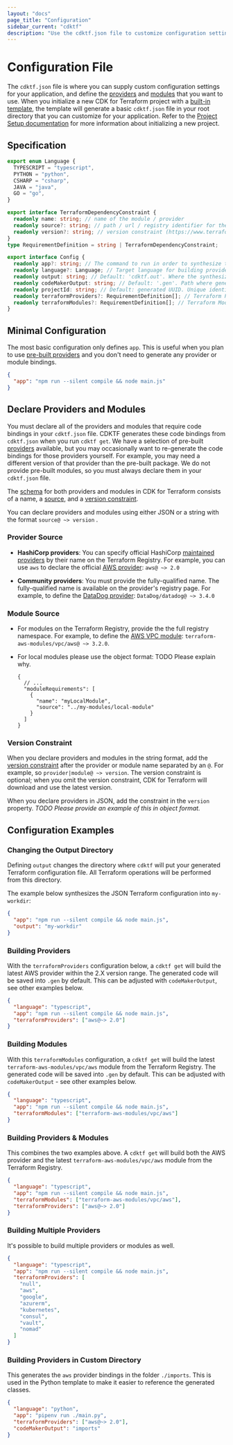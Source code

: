 ```yaml
---
layout: "docs"
page_title: "Configuration"
sidebar_current: "cdktf"
description: "Use the cdktf.json file to customize configuration settings and define the providers and modules to use with your application."
---
```


# Configuration File

The `cdktf.json` file is where you can supply custom configuration settings for your application, and define the [providers](/docs/cdktf/concepts/fundamentals/providers.html) and [modules](docs/cdktf/concepts/fundamentals/modules.html) that you want to use. When you initialize a new CDK for Terraform project with a [built-in template](/docs/cdktf/create-and-deploy/project-setup.html), the template will generate a basic `cdktf.json` file in your root directory that you can customize for your application. Refer to the [Project Setup documentation](/docs/cdktf/create-and-deploy/project-setup.html) for more information about initializing a new project.

## Specification

```ts
export enum Language {
  TYPESCRIPT = "typescript",
  PYTHON = "python",
  CSHARP = "csharp",
  JAVA = "java",
  GO = "go",
}

export interface TerraformDependencyConstraint {
  readonly name: string; // name of the module / provider
  readonly source?: string; // path / url / registry identifier for the module / provider
  readonly version?: string; // version constraint (https://www.terraform.io/docs/language/providers/requirements.html#version-constraints)
}
type RequirementDefinition = string | TerraformDependencyConstraint;

export interface Config {
  readonly app?: string; // The command to run in order to synthesize the code to Terraform compatible JSON
  readonly language?: Language; // Target language for building provider or module bindings. Currently supported: `typescript`, `python`, `java`, `csharp`, and `go`
  readonly output: string; // Default: 'cdktf.out'. Where the synthesized JSON should go. Also will be the working directory for Terraform operations
  readonly codeMakerOutput: string; // Default: '.gen'. Path where generated provider bindings will be rendered to.
  readonly projectId: string; // Default: generated UUID. Unique identifier for the project used to differentiate projects
  readonly terraformProviders?: RequirementDefinition[]; // Terraform Providers to build
  readonly terraformModules?: RequirementDefinition[]; // Terraform Modules to build
}
```

## Minimal Configuration

The most basic configuration only defines `app`. This is useful when you plan to use [pre-built providers](/docs/cdktf/concepts/fundamentals/providers.html) and you don't need to generate any provider or module bindings.

```json
{
  "app": "npm run --silent compile && node main.js"
}
```

## Declare Providers and Modules

You must declare all of the providers and modules that require code bindings in your `cdktf.json` file. CDKTF generates these code bindings from `cdktf.json` when you run `cdktf get`. We have a selection of pre-built [providers](/docs/cdktf/concepts/fundamentals/providers.html) available, but you may occasionally want to re-generate the code bindings for those providers yourself. For example, you may need a different version of that provider than the pre-built package. We do not provide pre-built modules, so you must always declare them in your `cdktf.json` file.

The [schema](https://www.terraform.io/docs/language/providers/requirements.html#source-addresses) for both providers and modules in CDK for Terraform consists of a name, a [source](https://www.terraform.io/docs/language/providers/requirements.html#source-addresses), and a [version constraint](https://www.terraform.io/docs/language/providers/requirements.html#version-constraints).

You can declare providers and modules using either JSON or a string with the format `source@ ~> version` .

### Provider Source

- **HashiCorp providers**: You can specify official HashiCorp [maintained providers](https://registry.terraform.io/browse/providers?tier=official) by their name on the Terraform Registry. For example, you can use `aws` to declare the official [AWS provider](https://registry.terraform.io/providers/hashicorp/aws/latest): `aws@ ~> 2.0`

- **Community providers**: You must provide the fully-qualified name. The fully-qualified name is available on the provider's registry page. For example, to define the [DataDog provider](https://registry.terraform.io/providers/DataDog/datadog/latest): `DataDog/datadog@ ~> 3.4.0`

### Module Source

- For modules on the Terraform Registry, provide the the full registry namespace. For example, to define the [AWS VPC module](https://registry.terraform.io/modules/terraform-aws-modules/vpc/aws/latest): `terraform-aws-modules/vpc/aws@ ~> 3.2.0`.

- For local modules please use the object format:
  TODO Please explain why.

  ```jsonc
  {
    // ...
    "moduleRequirements": [
      {
        "name": "myLocalModule",
        "source": "../my-modules/local-module"
      }
    ]
  }
  ```

### Version Constraint

When you declare providers and modules in the string format, add the [version constraint](https://www.terraform.io/docs/language/expressions/version-constraints.html#version-constraint-syntax) after the provider or module name separated by an `@`. For example, so `provider|module@ ~> version`. The version constraint is optional; when you omit the version constraint, CDK for Terraform will download and use the latest version.

When you declare providers in JSON, add the constraint in the `version` property.
_TODO Please provide an example of this in object format._

## Configuration Examples

### Changing the Output Directory

Defining `output` changes the directory where `cdktf` will put your generated Terraform configuration file. All Terraform operations will be performed from this directory.

The example below synthesizes the JSON Terraform configuration into `my-workdir`:

```json
{
  "app": "npm run --silent compile && node main.js",
  "output": "my-workdir"
}
```

### Building Providers

With the `terraformProviders` configuration below, a `cdktf get` will build the latest AWS provider within the 2.X version range. The generated code will be saved into `.gen` by default. This can be adjusted with `codeMakerOutput`, see other examples below.

```json
{
  "language": "typescript",
  "app": "npm run --silent compile && node main.js",
  "terraformProviders": ["aws@~> 2.0"]
}
```

### Building Modules

With this `terraformModules` configuration, a `cdktf get` will build the latest `terraform-aws-modules/vpc/aws` module from the Terraform Registry. The generated code will be saved into `.gen` by default. This can be adjusted with `codeMakerOutput` - see other examples below.

```json
{
  "language": "typescript",
  "app": "npm run --silent compile && node main.js",
  "terraformModules": ["terraform-aws-modules/vpc/aws"]
}
```

### Building Providers & Modules

This combines the two examples above. A `cdktf get` will build both the AWS provider and the latest `terraform-aws-modules/vpc/aws` module from the Terraform Registry.

```json
{
  "language": "typescript",
  "app": "npm run --silent compile && node main.js",
  "terraformModules": ["terraform-aws-modules/vpc/aws"],
  "terraformProviders": ["aws@~> 2.0"]
}
```

### Building Multiple Providers

It's possible to build multiple providers or modules as well.

```json
{
  "language": "typescript",
  "app": "npm run --silent compile && node main.js",
  "terraformProviders": [
    "null",
    "aws",
    "google",
    "azurerm",
    "kubernetes",
    "consul",
    "vault",
    "nomad"
  ]
}
```

### Building Providers in Custom Directory

This generates the `aws` provider bindings in the folder `./imports`. This is used in the Python template to make it easier to reference the generated classes.

```json
{
  "language": "python",
  "app": "pipenv run ./main.py",
  "terraformProviders": ["aws@~> 2.0"],
  "codeMakerOutput": "imports"
}
```
